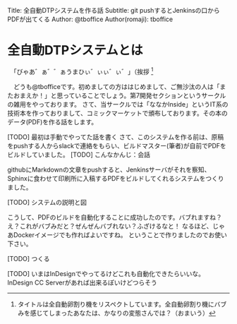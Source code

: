 Title: 全自動DTPシステムを作る話
Subtitle: git pushするとJenkinsの口からPDFが出てくる
Author: @tboffice
Author(romaji): tboffice

# 全自動DTPシステムとは

　「びゃあ゛ぁ゛゛ぁうまひぃ゛ぃぃ゛ぃ゛」（挨拶 [^1]

[^1]: タイトルは全自動卵割り機をリスペクトしています。全自動卵割り機にバブみを感じてしまったあなたは、かなりの変態さんでは？（おまいう）

　どうも@tbofficeです。初めましての方ははじめまして、ご無沙汰の人は「またおまえか！」と思っていることでしょう。第7開発セクションというサークルの雑用をやっております。
さて、当サークルでは「ななかInside」というIT系の技術本を作っておりまして、コミックマーケットで頒布しております。その本のデータ(PDF)を作る話をします。

[TODO] 最初は手動でやってた話を書く
さて、このシステムを作る前は、原稿をpushする人からslackで連絡をもらい、ビルドマスター(筆者)が自前でPDFをビルドしていました。
[TODO] こんなかんじ：会話

githubにMarkdownの文章をpushすると、Jenkinsサーバがそれを察知、Sphinxに食わせて印刷所に入稿するPDFをビルドしてくれるシステムをつくりました。

[TODO] システムの説明と図

こうして、PDFのビルドを自動化することに成功したのです。バブれますね？
え？これがバブみだと？ぜんぜんバブれない？ふざけるなと！
なるほど、じゃあDockerイメージでも作ればよいですね。
ということで作りましたのでお使い下さい。

[TODO] つくる

[TODO] いまはInDesignでやってるけどこれも自動化できたらいいな。InDesign CC Serverがあれば出来るぽいけどつらそう
